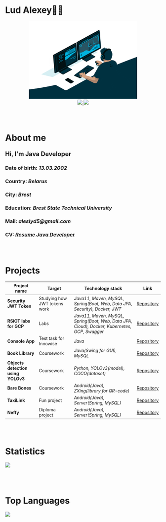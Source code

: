 <div id="name">
    <h1>Lud Alexey👨‍💻</h1>
</div>


<div id="header" align="center">
    <img src="asserts/coder.gif" width="350" height="250"/>
</div>


<div id="links" align="center">
    <a href="https://www.linkedin.com/in/alexey-lud/">
        <img src="https://img.shields.io/badge/LinkedIn-0046c7?logo=linkedin&logoColor=white&style=for-the-badge">
    </a>
    <a href="https://t.me/Alexey_Lud">
        <img src="https://img.shields.io/badge/Telegram-059fff?logo=telegram&logoColor=white&style=for-the-badge">
    </a>
</div>

<br></br>

<div id="headabout">
    <h1>About me</h1>
    <h3><b><big>Hi, I'm Java Developer</big></b></h3>
    <h3><b>Date of birth:</b> <i>13.03.2002</i></h3>
    <h3><b>Country:</b> <i>Belarus</i></h3>
    <h3><b>City:</b> <i>Brest</i></h3>
    <h3><b>Education:</b> <i>Brest State Technical University</i></h3>
    <h3><b>Mail:</b> <i>aleslyd5@gmail.com</i></h3>
    <h3><b>CV:</b> <i><a href="https://drive.google.com/file/d/1CmwgI_yFQXlPcvpHt1SL05zVx2_txDJO/view?usp=sharing">Resume Java Developer</a></i></h3>
</div>

<br></br>

<div id="projlabs">
    <h1>Projects</h1>
    <table>
        <thead>
            <tr>
                <th>Project name</th>
                <th>Target</th>
                <th>Technology stack</th>
                <th>Link</th>
            </tr>
        </thead>
        <tbody>
            <tr>
                <td><strong>Security JWT Token</strong></td>
                <td>Studying how JWT tokens work</td>
                <td><em>Java11, Maven, MySQL, Spring(Boot, Web, Data JPA, Security), Docker, JWT</em></td>
                <td><a href="https://github.com/AlexeyLud/Security-JWT-Token">Repository</a></td>
            </tr>
            <tr>
                <td><strong>RSiOT labs for GCP</strong></td>
                <td>Labs</td>
                <td><em>Java11, Maven, MySQL, Spring(Boot, Web, Data JPA, Cloud), Docker, Kubernetes, GCP, Swagger</em></td>
                <td><a href="https://github.com/AlexeyLud/Backend-web-app">Repository</a></td>
            </tr>
            <tr>
                <td><strong>Console App</strong></td>
                <td>Test task for Innowise</td>
                <td><em>Java</em></td>
                <td><a href="https://github.com/AlexeyLud/ConsoleApp">Repository</a></td>
            </tr>
            <tr>
                <td><strong>Book Library</strong></td>
                <td>Coursework</td>
                <td><em>Java(Swing for GUI), MySQL</em></td>
                <td><a href="https://github.com/AlexeyLud/BookLibrary">Repository</a></td>
            </tr>
            <tr>
                <td><strong>Objects detection using YOLOv3</strong></td>
                <td>Coursework</td>
                <td><em>Python, YOLOv3(model), COCO(dataset)</em></td>
                <td><a href="https://github.com/AlexeyLud/Detector-On-Python-Use-YOLOv3">Repository</a></td>
            </tr>
            <tr>
                <td><strong>Bare Bones</strong></td>
                <td>Coursework</td>
                <td><em>Android(Java), ZXing(library for QR-code)</em></td>
                <td><a href="https://github.com/AlexeyLud/Mobile-QR-Scanner-For-Restaurent">Repository</a></td>
            </tr>
            <tr>
                <td><strong>TaxiLink</strong></td>
                <td>Fun project</td>
                <td><em>Android(Java), Server(Spring, MySQL)</em></td>
                <td><a href="https://github.com/AlexeyLud/Android-app-for-taxi">Repository</a></td>
            </tr>
            <tr>
                <td><strong>Neffy</strong></td>
                <td>Diploma project</td>
                <td><em>Android(Java), Server(Spring, MySQL)</em></td>
                <td><a href="https://github.com/AlexeyLud/Android-app-for-caffe">Repository</a></td>
            </tr>
        </tbody>
    </table>
</div>

<br></br>

<div id="stats">
    <h1>Statistics</h1>
</div>

<img src="https://github-readme-stats.vercel.app/api?username=AlexeyLud&show_icons=true&theme=highcontrast">

<br></br>

<div id="toplangs">
    <h1>Top Languages</h1>
</div>

<img src="https://github-readme-stats.vercel.app/api/top-langs/?username=AlexeyLud&theme=highcontrast">

